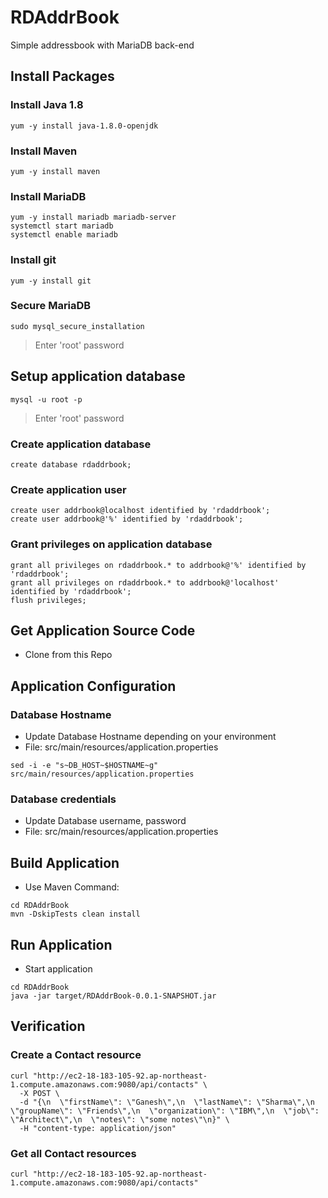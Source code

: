 # RDAddrBook
Simple addressbook with MariaDB back-end

## Install Packages

### Install Java 1.8
```
yum -y install java-1.8.0-openjdk
```

### Install Maven
```
yum -y install maven
```

### Install MariaDB
```
yum -y install mariadb mariadb-server
systemctl start mariadb
systemctl enable mariadb
```
### Install git
```
yum -y install git
```

### Secure MariaDB
```
sudo mysql_secure_installation
```
> Enter 'root' password

## Setup application database
```
mysql -u root -p
```
> Enter 'root' password
### Create application database
```
create database rdaddrbook;
```
### Create application user
```
create user addrbook@localhost identified by 'rdaddrbook';
create user addrbook@'%' identified by 'rdaddrbook';
```
### Grant privileges on application database
```
grant all privileges on rdaddrbook.* to addrbook@'%' identified by 'rdaddrbook';
grant all privileges on rdaddrbook.* to addrbook@'localhost' identified by 'rdaddrbook';
flush privileges;
```

## Get Application Source Code
- Clone from this Repo

## Application Configuration
### Database Hostname
- Update Database Hostname depending on your environment
- File: src/main/resources/application.properties
```
sed -i -e "s~DB_HOST~$HOSTNAME~g" src/main/resources/application.properties
```
### Database credentials
- Update Database username, password
- File: src/main/resources/application.properties

## Build Application
- Use Maven Command:
```
cd RDAddrBook
mvn -DskipTests clean install
```

## Run Application
- Start application
```
cd RDAddrBook
java -jar target/RDAddrBook-0.0.1-SNAPSHOT.jar
```

## Verification
### Create a Contact resource
```
curl "http://ec2-18-183-105-92.ap-northeast-1.compute.amazonaws.com:9080/api/contacts" \
  -X POST \
  -d "{\n  \"firstName\": \"Ganesh\",\n  \"lastName\": \"Sharma\",\n  \"groupName\": \"Friends\",\n  \"organization\": \"IBM\",\n  \"job\": \"Architect\",\n  \"notes\": \"some notes\"\n}" \
  -H "content-type: application/json" 
```
### Get all Contact resources
```
curl "http://ec2-18-183-105-92.ap-northeast-1.compute.amazonaws.com:9080/api/contacts"
```

